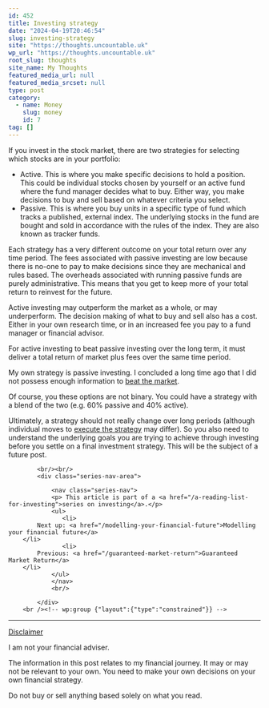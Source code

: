 ```yaml
---
id: 452
title: Investing strategy
date: "2024-04-19T20:46:54"
slug: investing-strategy
site: "https://thoughts.uncountable.uk"
wp_url: "https://thoughts.uncountable.uk"
root_slug: thoughts
site_name: My Thoughts
featured_media_url: null
featured_media_srcset: null
type: post
category:
  - name: Money
    slug: money
    id: 7
tag: []
---
```



<p>If you invest in the stock market, there are two strategies for selecting which stocks are in your portfolio:</p>



<ul class="wp-block-list">
<li>Active.  This is where you make specific decisions to hold a position.  This could be individual stocks chosen by yourself or an active fund where the fund manager decides what to buy.  Either way, you make decisions to buy and sell based on whatever criteria you select.</li>



<li>Passive.  This is where you buy units in a specific type of fund which tracks a published, external index.  The underlying stocks in the fund are bought and sold in accordance with the rules of the index. They are also known as tracker funds.</li>
</ul>



<p>Each strategy has a very different outcome on your total return over any time period.  The fees associated with passive investing are low because there is no-one to pay to make decisions since they are mechanical and rules based.  The overheads associated with running passive funds are purely administrative.  This means that you get to keep more of your total return to reinvest for the future.</p>



<p>Active investing may outperform the market as a whole, or may underperform.  The decision making of what to buy and sell also has a cost.  Either in your own research time, or in an increased fee you pay to a fund manager or financial advisor.  </p>



<p>For active investing to beat passive investing over the long term, it must deliver a total return of market plus fees over the same time period.</p>



<p>My own strategy is passive investing. I concluded a long time ago that I did not possess enough information to <a href="https://thoughts.uncountable.uk/this-is-your-morning-wake-up-call/" data-type="post" data-id="239">beat the market</a>.</p>



<p>Of course, you these options are not binary.  You could have a strategy with a blend of the two (e.g. 60% passive and 40% active).  </p>



<p>Ultimately, a strategy should not really change over long periods (although individual moves to <a href="https://thoughts.uncountable.uk/most-important-factors-for-accumulating-wealth/" data-type="post" data-id="228">execute the strategy</a> may differ).  So you also need to understand the underlying goals you are trying to achieve through investing before you settle on a final investment strategy.  This will be the subject of a future post.</p>

			<br/><br/>
			<div class="series-nav-area">
			   
				<nav class="series-nav">
				<p> This article is part of a <a href="/a-reading-list-for-investing">series on investing</a>.</p>
				<ul> 
				   <li>
		    Next up: <a href="/modelling-your-financial-future">Modelling your financial future</a>
		</li>
				   <li>
		    Previous: <a href="/guaranteed-market-return">Guaranteed Market Return</a>
		</li>
				</ul>
				</nav>
				<br/>
				
			</div>
		<br /><!-- wp:group {"layout":{"type":"constrained"}} -->
<div class="wp-block-group"><!-- wp:separator {"style":{"spacing":{"margin":{"top":"var:preset|spacing|40","bottom":"0"}}}} -->
<hr class="wp-block-separator has-alpha-channel-opacity" style="margin-top:var(--wp--preset--spacing--40);margin-bottom:0"/>
<!-- /wp:separator -->

<!-- wp:paragraph {"style":{"typography":{"textDecoration":"underline"}}} -->
<p style="text-decoration:underline">Disclaimer</p>
<!-- /wp:paragraph -->

<!-- wp:paragraph -->
<p>I am not your financial adviser.   </p>
<!-- /wp:paragraph -->

<!-- wp:paragraph -->
<p>The information in this post relates to my financial journey.  It may or may not be relevant to your own.  You need to make your own decisions on your own financial strategy.</p>
<!-- /wp:paragraph -->

<!-- wp:paragraph -->
<p>Do not buy or sell anything based solely on what you read.</p>
<!-- /wp:paragraph --></div>
<!-- /wp:group -->